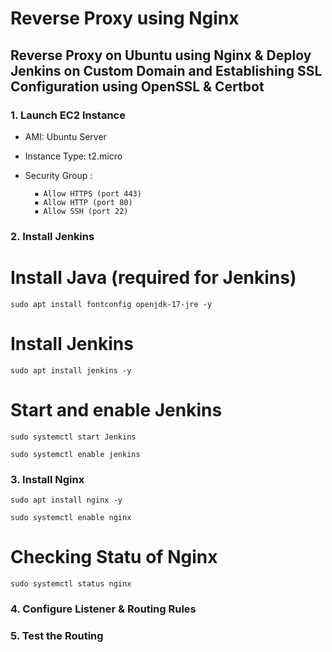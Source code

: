 # Reverse Proxy using Nginx

## Reverse Proxy on Ubuntu using Nginx & Deploy Jenkins on Custom Domain and Establishing SSL Configuration using OpenSSL & Certbot

### 1️. Launch EC2 Instance

- AMI: Ubuntu Server 
- Instance Type: t2.micro
- Security Group :
  
        ▪ Allow HTTPS (port 443)
        ▪ Allow HTTP (port 80)
        ▪ Allow SSH (port 22)



### 2. Install Jenkins

# Install Java (required for Jenkins)

  `sudo apt install fontconfig openjdk-17-jre -y`

# Install Jenkins

  `sudo apt install jenkins -y`

# Start and enable Jenkins

  `sudo systemctl start Jenkins`

  `sudo systemctl enable jenkins`

### 3. Install Nginx

  `sudo apt install nginx -y`
  
  `sudo systemctl enable nginx`

# Checking Statu of Nginx 

  `sudo systemctl status nginx`


### 4. Configure Listener & Routing Rules




### 5.  Test the Routing



